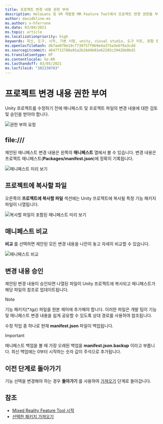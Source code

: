 ```yaml
---
title: 프로젝트 변경 내용 권한 부여
description: HoloLens 및 VR 개발용 MR Feature Tool에서 프로젝트 변경 권한을 부여하는 방법을 알아봅니다.
author: davidkline-ms
ms.author: v-hferrone
ms.date: 03/04/2021
ms.topic: article
ms.localizationpriority: high
keywords: 최신, 도구, 시작, 기본 사항, unity, visual studio, 도구 키트, 혼합 현실 헤드셋, windows mixed reality 헤드셋, 가상 현실 헤드셋, 설치, Windows, HoloLens, 에뮬레이터, unreal, openxr
ms.openlocfilehash: db7ae079e19c7739f57f0b9e4a375a3e6f9a3cdd
ms.sourcegitcommit: 4647712788a91a2b26d4b01e62285c2942bb0bd2
ms.translationtype: HT
ms.contentlocale: ko-KR
ms.lasthandoff: 03/05/2021
ms.locfileid: "102230783"
---
```

# <a name="authorizing-project-changes"></a>프로젝트 변경 내용 권한 부여

Unity 프로젝트를 수정하기 전에 매니페스트 및 프로젝트 파일의 변경 내용에 대한 검토 및 승인을 받아야 합니다.

![권한 부여 요청](images/FeatureToolApprovalRequest.png)

## <a name="manifest"></a>file:///

제안된 매니페스트 변경 내용은 왼쪽의 **매니페스트** 열에서 볼 수 있습니다. 변경 내용은 프로젝트 매니페스트(**Packages/manifest.json**)에 정확히 기록됩니다.

![매니페스트 미리 보기](images/ManifestPreview.png)

## <a name="files-to-be-copied-into-the-project"></a>프로젝트에 복사할 파일

오른쪽의 **프로젝트에 복사할 파일** 섹션에는 Unity 프로젝트에 복사될 특정 기능 패키지 파일이 나열됩니다.

![복사할 파일이 포함된 매니페스트 미리 보기](images/FilesToCopy.png)

## <a name="compare-manifests"></a>매니페스트 비교

**비교** 를 선택하면 제안된 모든 변경 내용을 나란히 놓고 자세히 비교할 수 있습니다.

![매니페스트 비교](images/FeatureToolCompareManifest.png)

## <a name="approving-changes"></a>변경 내용 승인

제안된 변경 내용이 승인되면 나열된 파일이 Unity 프로젝트에 복사되고 매니페스트가 해당 파일의 참조로 업데이트됩니다.

> [!NOTE]
> 기능 패키지(*.tgz) 파일을 원본 제어에 추가해야 합니다. 이러한 파일은 개발 팀이 기능 및 매니페스트 변경 내용을 쉽게 공유할 수 있도록 상대 경로를 사용하여 참조됩니다.

 수정 작업 중 하나로 현재 **manifest.json** 파일이 백업됩니다.

> [!IMPORTANT]
> 매니페스트 백업을 볼 때 가장 오래된 백업을 **manifest.json.backup** 이라고 부릅니다. 최신 백업에는 0부터 시작하는 숫자 값이 주석으로 추가됩니다.

## <a name="going-back-to-the-previous-step"></a>이전 단계로 돌아가기

기능 선택을 변경해야 하는 경우 **돌아가기** 를 사용하여 [가져오기](importing-features.md) 단계로 돌아갑니다.

## <a name="see-also"></a>참조

- [Mixed Reality Feature Tool 시작](welcome-to-mr-feature-tool.md)
- [선택한 패키지 가져오기](importing-features.md)
